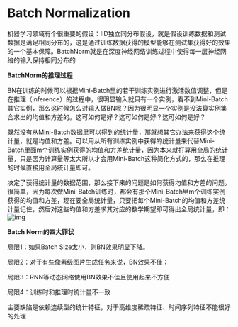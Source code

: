 

# Batch Normalization

机器学习领域有个很重要的假设：IID独立同分布假设，就是假设训练数据和测试数据是满足相同分布的，这是通过训练数据获得的模型能够在测试集获得好的效果的一个基本保障。BatchNorm就是在深度神经网络训练过程中使得每一层神经网络的输入保持相同分布的

**BatchNorm的推理过程**

BN在训练的时候可以根据Mini-Batch里的若干训练实例进行激活数值调整，但是在推理（inference）的过程中，很明显输入就只有一个实例，看不到Mini-Batch其它实例，那么这时候怎么对输入做BN呢？因为很明显一个实例是没法算实例集合求出的均值和方差的。这可如何是好？这可如何是好？这可如何是好？

既然没有从Mini-Batch数据里可以得到的统计量，那就想其它办法来获得这个统计量，就是均值和方差。可以用从所有训练实例中获得的统计量来代替Mini-Batch里面m个训练实例获得的均值和方差统计量，因为本来就打算用全局的统计量，只是因为计算量等太大所以才会用Mini-Batch这种简化方式的，那么在推理的时候直接用全局统计量即可。

决定了获得统计量的数据范围，那么接下来的问题是如何获得均值和方差的问题。很简单，因为每次做Mini-Batch训练时，都会有那个Mini-Batch里m个训练实例获得的均值和方差，现在要全局统计量，只要把每个Mini-Batch的均值和方差统计量记住，然后对这些均值和方差求其对应的数学期望即可得出全局统计量，即：
<img src="https://pic3.zhimg.com/80/v2-63b4140ea4cb2c34e3626e963d4a527a_1440w.jpg" alt="img"  />

 **Batch Norm的四大罪状**

局限1：如果Batch Size太小，则BN效果明显下降。

局限2：对于有些像素级图片生成任务来说，BN效果不佳；

局限3：RNN等动态网络使用BN效果不佳且使用起来不方便

局限4：训练时和推理时统计量不一致





主要缺陷是依赖连续型的统计特征，对于高维度稀疏特征、时间序列特征不能很好的处理
